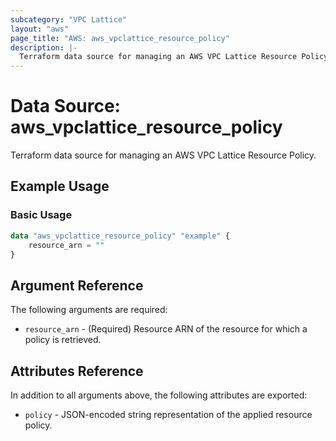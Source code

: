 ```yaml
---
subcategory: "VPC Lattice"
layout: "aws"
page_title: "AWS: aws_vpclattice_resource_policy"
description: |-
  Terraform data source for managing an AWS VPC Lattice Resource Policy.
---
```


# Data Source: aws_vpclattice_resource_policy

Terraform data source for managing an AWS VPC Lattice Resource Policy.

## Example Usage

### Basic Usage

```terraform
data "aws_vpclattice_resource_policy" "example" {
    resource_arn = ""
}
```

## Argument Reference

The following arguments are required:

* `resource_arn` - (Required) Resource ARN of the resource for which a policy is retrieved.

## Attributes Reference

In addition to all arguments above, the following attributes are exported:

* `policy` - JSON-encoded string representation of the applied resource policy.